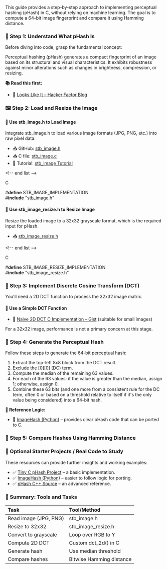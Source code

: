 This guide provides a step-by-step approach to implementing perceptual hashing (pHash) in C, without relying on machine learning. The goal is to compute a 64-bit image fingerprint and compare it using Hamming distance.

### **🧠 Step 1: Understand What pHash Is**

Before diving into code, grasp the fundamental concept:

Perceptual hashing (pHash) generates a compact fingerprint of an image based on its structural and visual characteristics. It exhibits robustness against minor alterations such as changes in brightness, compression, or resizing.

**📚 Read this first:**

* 🔗 [Looks Like It – Hacker Factor Blog](http://www.hackerfactor.com/blog/index.php?/archives/432-Looks-Like-It.html)

### **🖼️ Step 2: Load and Resize the Image**

#### **🧩 Use stb\_image.h to Load Image**

Integrate stb\_image.h to load various image formats (JPG, PNG, etc.) into raw pixel data.

* 📥 GitHub: [stb\_image.h](https://www.google.com/search?q=%5Bhttps://github.com/nothings/stb/blob/master/stb_image.h%5D\(https://github.com/nothings/stb/blob/master/stb_image.h\))  
* 📥 C file: [stb\_image.c](https://www.google.com/search?q=%5Bhttps://github.com/nothings/stb/blob/master/stb_image.c%5D\(https://github.com/nothings/stb/blob/master/stb_image.c\))  
* 📖 Tutorial: [stb\_image Tutorial](https://www.google.com/search?q=https://github.com/nothings/stb/blob/master/stb_image.h%23L7347)

\<\!-- end list \--\>

C

\#**define** STB\_IMAGE\_IMPLEMENTATION  
\#**include** "stb\_image.h"

#### **🧩 Use stb\_image\_resize.h to Resize Image**

Resize the loaded image to a 32x32 grayscale format, which is the required input for pHash.

* 📥 [stb\_image\_resize.h](https://www.google.com/search?q=%5Bhttps://github.com/nothings/stb/blob/master/stb_image_resize.h%5D\(https://github.com/nothings/stb/blob/master/stb_image_resize.h\))

\<\!-- end list \--\>

C

\#**define** STB\_IMAGE\_RESIZE\_IMPLEMENTATION  
\#**include** "stb\_image\_resize.h"

### **🔣 Step 3: Implement Discrete Cosine Transform (DCT)**

You'll need a 2D DCT function to process the 32x32 image matrix.

#### **🧮 Use a Simple DCT Function**

* 📜 [Naive 2D DCT C Implementation – Gist](https://www.google.com/search?q=https://gist.github.com/phire/5815104) (suitable for small images)

For a 32x32 image, performance is not a primary concern at this stage.

### **🔢 Step 4: Generate the Perceptual Hash**

Follow these steps to generate the 64-bit perceptual hash:

1. Extract the top-left 8x8 block from the DCT result.  
2. Exclude the \[0\]\[0\] (DC) term.  
3. Compute the median of the remaining 63 values.  
4. For each of the 63 values: if the value is greater than the median, assign 1; otherwise, assign 0\.  
5. Combine these 63 bits (and one more from a consistent rule for the DC term, often 0 or based on a threshold relative to itself if it's the only value being considered) into a 64-bit hash.

**🧠 Reference Logic:**

* 🔗 [ImageHash (Python)](https://www.google.com/search?q=https://github.com/JohannesBuchner/imagehash/blob/main/imagehash/__init__.py) – provides clear pHash code that can be ported to C.

### **🧪 Step 5: Compare Hashes Using Hamming Distance**


### **🧰 Optional Starter Projects / Real Code to Study**

These resources can provide further insights and working examples:

* ✅ [Tiny C pHash Project](https://www.google.com/search?q=https://github.com/jb0x/phash-c) – a basic implementation.  
* ✅ [ImageHash (Python)](https://github.com/JohannesBuchner/imagehash) – easier to follow logic for porting.  
* ✅ [pHash C++ Source](https://www.google.com/search?q=https://github.com/pHash/pHash) – an advanced reference.

### **🧠 Summary: Tools and Tasks**

| Task | Tool/Method |
| :---- | :---- |
| Read image (JPG, PNG) | stb\_image.h |
| Resize to 32x32 | stb\_image\_resize.h |
| Convert to grayscale | Loop over RGB to Y |
| Compute 2D DCT | Custom dct\_2d() in C |
| Generate hash | Use median threshold |
| Compare hashes | Bitwise Hamming distance |


